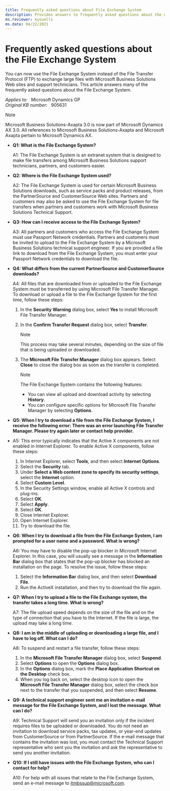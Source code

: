 ```yaml
---
title: Frequently asked questions about File Exchange System
description: Provides answers to frequently asked questions about the new file exchange system on the Microsoft Business Solutions Web sites.
ms.reviewer: kyouells
ms.date: 04/22/2021
---
```

# Frequently asked questions about the File Exchange System

You can now use the File Exchange System instead of the File Transfer Protocol (FTP) to exchange large files with Microsoft Business Solutions Web sites and support technicians. This article answers many of the frequently asked questions about the File Exchange System.

_Applies to:_ &nbsp; Microsoft Dynamics GP  
_Original KB number:_ &nbsp; 905631

> [!NOTE]
> Microsoft Business Solutions-Axapta 3.0 is now part of Microsoft Dynamics AX 3.0. All references to Microsoft Business Solutions-Axapta and Microsoft Axapta pertain to Microsoft Dynamics AX.

- **Q1: What is the File Exchange System?**

  A1: The File Exchange System is an extranet system that is designed to make file transfers among Microsoft Business Solutions support technicians, partners, and customers easier.

- **Q2: Where is the File Exchange System used?**

  A2: The File Exchange System is used for certain Microsoft Business Solutions downloads, such as service packs and product releases, from the PartnerSource and CustomerSource Web sites. Partners and customers may also be asked to use the File Exchange System for file transfers when partners and customers work with Microsoft Business Solutions Technical Support.

- **Q3: How can I receive access to the File Exchange System?**

  A3: All partners and customers who access the File Exchange System must use Passport Network credentials. Partners and customers must be invited to upload to the File Exchange System by a Microsoft Business Solutions technical support engineer. If you are provided a file link to download from the File Exchange System, you must enter your Passport Network credentials to download the file.

- **Q4: What differs from the current PartnerSource and CustomerSource downloads?**

  A4: All files that are downloaded from or uploaded to the File Exchange System must be transferred by using Microsoft File Transfer Manager. To download or upload a file to the File Exchange System for the first time, follow these steps:

  1. In the **Security Warning** dialog box, select **Yes** to install Microsoft File Transfer Manager.
  2. In the **Confirm Transfer Request** dialog box, select **Transfer**.

      > [!NOTE]
      > This process may take several minutes, depending on the size of file that is being uploaded or downloaded.
  3. The **Microsoft File Transfer Manager** dialog box appears. Select **Close** to close the dialog box as soon as the transfer is completed.

     > [!NOTE]
     > The File Exchange System contains the following features:
     >
     >  - You can view all upload and download activity by selecting **History**.
     >  - You can configure specific options for Microsoft File Transfer Manager by selecting **Options**.

- **Q5: When I try to download a file from the File Exchange System, I receive the following error: There was an error launching File Transfer Manager. Please try again later or contact help provider.**

- A5: This error typically indicates that the Active X components are not enabled in Internet Explorer. To enable Active X components, follow these steps:

  1. In Internet Explorer, select **Tools**, and then select **Internet Options**.
  2. Select the **Security** tab.
  3. Under **Select a Web content zone to specify its security settings**, select the **Internet** option.
  4. Select **Custom Level**.
  5. In the Security Settings window, enable all Active X controls and plug-ins.
  6. Select **OK**.
  7. Select **Apply**.
  8. Select **OK**.
  9. Close Internet Explorer.
  10. Open Internet Explorer.
  11. Try to download the file.

- **Q6: When I try to download a file from the File Exchange System, I am prompted for a user name and a password. What is wrong?**

  A6: You may have to disable the pop-up blocker in Microsoft Internet Explorer. In this case, you will usually see a message in the **Information Bar** dialog box that states that the pop-up blocker has blocked an installation on the page. To resolve the issue, follow these steps:

  1. Select the **Information Bar** dialog box, and then select **Download File**.
  2. Run the ActiveX installation, and then try to download the file again.

- **Q7: When I try to upload a file to the File Exchange system, the transfer takes a long time. What is wrong?**

  A7: The file upload speed depends on the size of the file and on the type of connection that you have to the Internet. If the file is large, the upload may take a long time.

- **Q8: I am in the middle of uploading or downloading a large file, and I have to log off. What can I do?**

  A8: To suspend and restart a file transfer, follow these steps:

  1. In the **Microsoft File Transfer Manager** dialog box, select **Suspend**.
  2. Select **Options** to open the **Options** dialog box.
  3. In the **Options** dialog box, mark the **Place Application Shortcut on the Desktop** check box.
  4. When you log back on, select the desktop icon to open the **Microsoft File Transfer Manager** dialog box, select the check box next to the transfer that you suspended, and then select **Resume**.

- **Q9: A technical support engineer sent me an invitation e-mail message for the File Exchange System, and I lost the message. What can I do?**

  A9: Technical Support will send you an invitation only if the incident requires files to be uploaded or downloaded. You do not need an invitation to download service packs, tax updates, or year-end updates from CustomerSource or from PartnerSource. If the e-mail message that contains the invitation was lost, you must contact the Technical Support representative who sent you the invitation and ask the representative to send you another invitation.

- **Q10: If I still have issues with the File Exchange System, who can I contact for help?**

  A10: For help with all issues that relate to the File Exchange System, send an e-mail message to [itmbssup@microsoft.com](mailto:itmbssup@microsoft.com).
